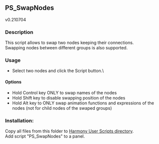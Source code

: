 ## PS_SwapNodes
v0.210704

### Description
This script allows to swap two nodes keeping their connections.\
Swapping nodes between different groups is also supported.

### Usage
* Select two nodes and click the Script button.\

#### Options
* Hold Control key ONLY to swap names of the nodes
* Hold Shift key to disable swapping position of the nodes
* Hold Alt key to ONLY swap animation functions and expressions of the nodes (not for child nodes of the swaped groups)

### Installation:
Copy all files from this folder to [Harmony User Scripts directory](https://docs.toonboom.com/help/harmony-20/premium/scripting/import-script.html).\
Add script "PS_SwapNodes" to a panel.  
